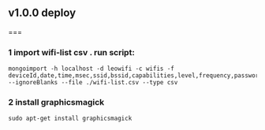## v1.0.0 deploy
===

### 1 import wifi-list csv . run script:

````
mongoimport -h localhost -d leowifi -c wifis -f deviceId,date,time,msec,ssid,bssid,capabilities,level,frequency,password,keyMgmt,secLevel,eap,identity,otherSettings,latitude,longitude,accuracy,isRoot,country,admin_area_level_1,admin_area_level_2,admin_area_level_3 --ignoreBlanks --file ./wifi-list.csv --type csv
````

### 2 install graphicsmagick

```
sudo apt-get install graphicsmagick
```

